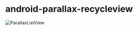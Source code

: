 android-parallax-recycleview
============================
![ParallaxListView](https://raw.githubusercontent.com/kanytu/android-parallax-recycleview/master/screenshots/screenshot.gif)

